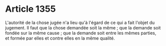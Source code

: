 # Article 1355

L'autorité de la chose jugée n'a lieu qu'à l'égard de ce qui a fait l'objet du jugement. Il faut que la chose demandée soit la même ; que la demande soit fondée sur la même cause ; que la demande soit entre les mêmes parties, et formée par elles et contre elles en la même qualité.

